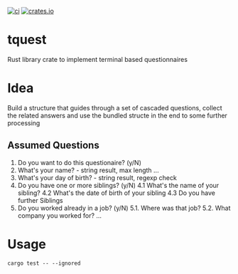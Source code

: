 [![ci](https://github.com/OkieOth/rs_tquest/actions/workflows/rust.yml/badge.svg)](https://github.com/OkieOth/rs_tquest/actions/workflows/rust.yml)
[![crates.io](https://img.shields.io/crates/v/tquest.svg)](https://crates.io/crates/tquest)



# tquest
Rust library crate to implement terminal based questionnaires


# Idea

Build a structure that guides through a set of cascaded questions,
collect the related answers and use the bundled structe in the end
to some further processing

## Assumed Questions

1. Do you want to do this questionaire? (y/N)
2. What's your name? - string result, max length ...
3. What's your day of birth? - string result, regexp check
4. Do you have one or more siblings? (y/N)
    4.1 What's the name of your sibling?
    4.2 What's the date of birth of your sibling
    4.3 Do you have further Siblings
5. Do you worked already in a job? (y/N)
   5.1. Where was that job?
   5.2. What company you worked for?
...

# Usage

```shell
cargo test -- --ignored
```